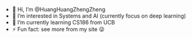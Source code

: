 - 👋 Hi, I’m @HuangHuangZhengZheng
- 👀 I’m interested in Systems and AI (currently focus on deep learning)
- 🌱 I’m currently learning CS186 from UCB
- ⚡ Fun fact: see more from my site 😜



<!---
HuangHuangZhengZheng/HuangHuangZhengZheng is a ✨ special ✨ repository because its `README.md` (this file) appears on your GitHub profile.
You can click the Preview link to take a look at your changes.
--->
